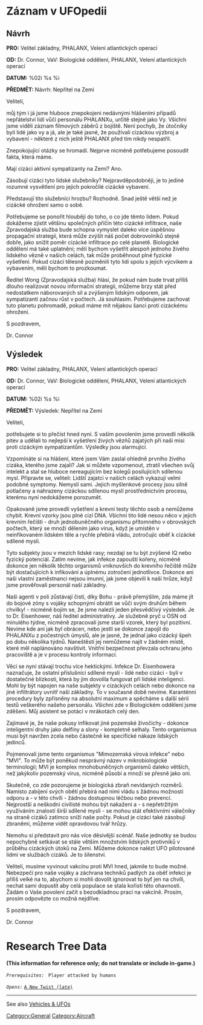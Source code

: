 # Záznam v UFOpedii

## Návrh

**PRO:** Velitel základny, PHALANX, Velení atlantických operací

**OD:** Dr. Connor, VaV: Biologické oddělení, PHALANX, Velení
atlantických operací

**DATUM:** %02i %s %i

**PŘEDMĚT:** Návrh: Nepřítel na Zemi

Veliteli,

můj tým i já jsme hluboce znepokojeni nedávnými hlášeními případů
nepřátelství lidí vůči personálu PHALANXu, určitě stejně jako Vy.
Všichni jsme viděli záznam filmových záběrů z bojiště. Není pochyb, že
útočníky byli lidé jako vy a já, ale je také jasné, že používali
cizáckou výzbroj a vybavení - některé z nich ještě PHALANX před tím
nikdy nespatřil.

Znepokojující otázky se hromadí. Nejprve nicméně potřebujeme posoudit
fakta, která máme.

Mají cizáci aktivní sympatizanty na Zemi? Ano.

Zásobují cizáci tyto lidské služebníky? Nejpravděpodobněji, je to jediné
rozumné vysvětlení pro jejich pokročilé cizácké vybavení.

Představují tito služebníci hrozbu? Rozhodně. Snad ještě větší než je
cizácké ohrožení samo o sobě.

Potřebujeme se ponořit hlouběji do toho, o co jde těmto lidem. Pokud
dokážeme zjistit většinu společných příčin této cizácké infiltrace, naše
Zpravodajská služba bude schopna vymyslet daleko více úspěšnou
propagační strategii, která může zvýšit náš počet dobrovolníků stejně
dobře, jako snížit poměr cizácké infiltrace po celé planetě. Biologické
oddělení má také uplatnění; měli bychom vyšetřit alespoň jednoho živého
lidského vězně v našich celách, tak může proběhnout plné fyzické
vyšetření. Pokud cizáci tělesně pozměnili tyto lidi spolu s jejich
výcvikem a vybavením, měli bychom to prozkoumat.

Ředitel Wong (Zpravodajská služba) hlásí, že pokud nám bude trvat příliš
dlouho realizovat novou informační strategii, můžeme brzy stát před
nedostatkem náborovaných sil a zvýšeným lidským odporem, jak
sympatizanti začnou růst v počtech. Já souhlasím. Potřebujeme zachovat
tuto planetu pohromadě, pokud máme mít nějakou šanci proti cizáckému
ohrožení.

S pozdravem,

Dr. Connor

## Výsledek

**PRO:** Velitel základny, PHALANX, Velení atlantických operací

**OD:** Dr. Connor, VaV: Biologické oddělení, PHALANX, Velení
atlantických operací

**DATUM:** %02i %s %i

**PŘEDMĚT:** Výsledek: Nepřítel na Zemi

Veliteli,

potřebujete si to přečíst hned nyní. S vaším povolením jsme provedli
několik pitev a udělali to nejlepší k vyšetření živých vězňů zajatých
při naší misi proti cizáckým sympatizantům. Výsledky jsou alarmující.

Vzpomínáte si na hlášení, které jsem Vám zaslal ohledně prvního živého
cizáka, kterého jsme zajali? Jak si můžete vzpomenout, ztratil všechen
svůj intelekt a stal se hluboce nereagujícím bez kolegů posilujících
sdílenou mysl. Připravte se, veliteli: Lidští zajatci v našich celách
vykazují velmi podobné symptomy. Nemyslí sami. Jejich myšlenkové procesy
jsou silně potlačeny a nahrazeny cizáckou sdílenou myslí prostřednictvím
procesu, kterému nyní nedokážeme porozumět.

Opakovaně jsme provedli vyšetření a krevní testy těchto osob a nemůžeme
chybit. Krevní vzorky jsou plné cizí DNA. Všichni tito lidé nesou něco v
jejich krevním řečišti - druh jednobuněčného organismu přítomného v
obrovských počtech, který se množí dělením jako virus, když je umístěn v
neinfikovaném lidském těle a rychle přebírá vládu, zotročujíc oběť k
cizácké sdílené mysli.

Tyto subjekty jsou v mezích lidské rasy; nezdají se tu být zvýšené IQ
nebo fyzický potenciál. Zatím nevíme, jak infekce zapouští kořeny,
nicméně dokonce jen několik těchto organismů vniknuvších do krevního
řečiště může být dostačujících k infikování a úplnému zotročení
jednotlivce. Dokonce ani naši vlastní zaměstnanci nejsou imunní, jak
jsme objevili k naší hrůze, když jsme prověřovali personál naší
základny.

Naši agenti v poli zůstávají čistí, díky Bohu - právě přemýšlím, zda
máme jít do bojové zóny s vojáky schopnými obrátit se vůči svým druhům
během chvilky! - nicméně bojím se, že jsme nalezli jeden přesvědčivý
výsledek. Je to Dr. Eisenhower, náš ředitel administrativy. Je služebně
pryč u OSN od minulého týdne, nicméně zpracovali jsme starší vzorek,
který byl pozitivní. Nevíme kde ani jak byl obrácen, nebo jestli se
dokonce zapojil do PHALANXu z počestných úmyslů, ale je jasné, že jednal
jako cizácký špeh po dobu několika týdnů. Naneštěstí jej nemůžeme najít
v žádném místě, které měl naplánováno navštívit. Vnitřní bezpečnost
převzala ochranu jeho pracoviště a je v procesu kontroly informací.

Věci se nyní stávají trochu více hektickými. Infekce Dr. Eisenhowera
naznačuje, že ostatní příslušníci sdílené mysli - lidé nebo cizáci -
byli v dostatečné blízkosti, která by jim dovolila fungovat při lidské
inteligenci. Mohl by být napojen na naše subjekty v cizáckých celách
nebo dokonce na jiné infiltrátory uvnitř naší základny. To v současné
době nevíme. Karanténní procedury byly zpřísněny na absolutní maximum a
spěcháme s další sérií testů veškerého našeho personálu. Všichni zde v
Biologickém oddělení jsme zděšeni. Můj asistent se potácí v mrákotách
celý den.

Zajímavé je, že naše pokusy infikovat jiné pozemské živočichy - dokonce
inteligentní druhy jako delfíny a slony - kompletně selhaly. Tento
organismus musí být navržen zcela nebo částečně ke specifické nákaze
lidských jedinců.

Pojmenovali jsme tento organismus "Mimozemská virová infekce" nebo
"MVI". To může být poněkud nesprávný název v mikrobiologické
terminologii; MVI je komplex mnohobuněčných organismů daleko větších,
než jakýkoliv pozemský virus, nicméně působí a množí se přesně jako oni.

Skutečně, co zde pozorujeme je biologická zbraň nevídaných rozměrů.
Namísto zabíjení svých obětí přebírá nad nimi vládu s žádnou možností
odporu a - v této chvíli - žádnou dostupnou léčbou nebo prevencí.
Nejprostší a neškodní civilisté mohou být nakaženi a - s nepřetržitým
využíváním znalostí širší sdílené mysli - se mohou stát efektivními
válečníky na straně cizáků zatímco sníží naše počty. Pokud je cizáci
také zásobují zbraněmi, můžeme vidět opravdovou tvář hrůzy.

Nemohu si představit pro nás více děsivější scénář. Naše jednotky se
budou nepochybně setkávat se stále větším množstvím lidských protivníků
v průběhu cizáckých útoků na Zemi. Můžeme dokonce nalézt UFO pilotované
lidmi ve službách cizáků. Je to šílenství.

Veliteli, musíme vyvinout vakcínu proti MVI hned, jakmile to bude možné.
Nebezpečí pro naše vojáky a záchrana techniků padlých za oběť infekci je
příliš velké na to, abychom si mohli dovolit ignorovat to byť jen na
chvíli, nechat sami dopustit aby celá populace se stala kořistí této
ohavnosti. Žádám o Vaše povolení začít s bezodkladnou prací na vakcíně.
Prosím, prosím odpovězte co možná nejdříve.

S pozdravem,

Dr. Connor

# Research Tree Data

**(This information for reference only; do not translate or include
in-game.)**

*`Prerequisites:`*
` Player attacked by humans`

*`Opens:`*
[`A New Twist (late)`](Storyline/A_New_Twist_(late) "wikilink")

------------------------------------------------------------------------

See also [Vehicles & UFOs](Vehicles_&_UFOs "wikilink")

[Category:General](Category:General "wikilink")
[Category:Aircraft](Category:Aircraft "wikilink")